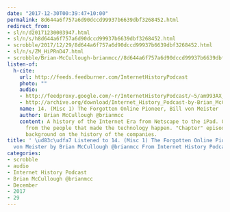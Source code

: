 ```yaml
---
date: "2017-12-30T00:39:47+10:00"
permalink: 8d644a6f757a6d90dccd99937b6639dbf3268452.html
redirect_from:
- sl/n/d20171230003947.html
- sl/n/s/h8d644a6f757a6d90dccd99937b6639dbf3268452.html
- scrobble/2017/12/29/8d644a6f757a6d90dccd99937b6639dbf3268452.html
- sl/n/s/ZM_HiPRnD47.html
- scrobble/Brian-McCullough-brianmcc//8d644a6f757a6d90dccd99937b6639dbf3268452.html
listen-of:
  h-cite:
    url: http://feeds.feedburner.com/InternetHistoryPodcast
    photo: ""
    audio:
    - http://feedproxy.google.com/~r/InternetHistoryPodcast/~5/am993AX_BrU/Chapter_3_Supplemental_1_-_The_Forgotten_Online_Pioneer_Bill_von_Meister.mp3
    - http://archive.org/download/Internet_History_Podcast-by-Brian_McCullough/14_Misc_1_The_Forgotten_Online_Pioneer_Bill_von_Meister.mp3
    name: 14. (Misc 1) The Forgotten Online Pioneer, Bill von Meister
    author: Brian McCullough @brianmcc
    content: A history of the Internet Era from Netscape to the iPad. Oral histories
      from the people that made the technology happen. "Chapter" episodes providing
      background on the history of the companies.
title: ' \ud83c\udfa7 Listened to 14. (Misc 1) The Forgotten Online Pioneer, Bill
  von Meister by Brian McCullough @brianmcc From Internet History Podcast'
categories:
- scrobble
- audio
- Internet History Podcast
- Brian McCullough @brianmcc
- December
- 2017
- 29
---
```

